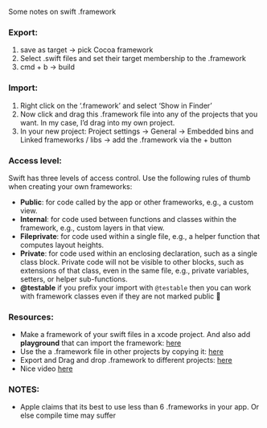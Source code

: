 Some notes on swift .framework <!--more--> 

### Export:
1. save as target -> pick Cocoa framework 
2. Select .swift files and set their target membership to the .framework
3. cmd + b -> build

### Import:

1. Right click on the ‘.framework’ and select ‘Show in Finder’
2. Now click and drag this .framework file into any of the projects that you want. In my case, I’d drag into my own project.
3. In your new project: Project settings -> General -> Embedded bins and Linked frameworks / libs -> add the  .framework via the + button


### Access level:

Swift has three levels of access control. Use the following rules of thumb when creating your own frameworks:  
- **Public**: for code called by the app or other frameworks, e.g., a custom view.  
- **Internal**: for code used between functions and classes within the framework, e.g., custom layers in that view.  
- **Fileprivate**: for code used within a single file, e.g., a helper function that computes layout heights.  
- **Private**: for code used within an enclosing declaration, such as a single class block. Private code will not be visible to other blocks, such as extensions of that class, even in the same file, e.g., private variables, setters, or helper sub-functions.  
- **@testable** if you prefix your import with ``@testable`` then you can work with framework classes even if they are not marked public 🔑  


### Resources:
- Make a framework of your swift files in a xcode project. And also add **playground** that can import the framework: [here](https://medium.com/@LogMaestro/adding-playgrounds-to-your-xcode-project-79d5ea0c7087#.q27u3w639) 
- Use the a .framework file in other projects by copying it: [here](https://www.youtube.com/watch?v=vChxJ_Nk6kI) 
- Export and Drag and drop .framework to different projects: [here](http://stackoverflow.com/a/40991398/5389500) 
- Nice video [here](https://realm.io/news/tryswift-jeff-hui-creating-a-swift-library/) 

### NOTES:

- Apple claims that its best to use less than 6 .frameworks in your app. Or else compile time may suffer

